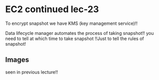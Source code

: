 # EC2 continued lec-23

To encrypt snapshot we have KMS (key management service)!!

Data lifecycle manager automates the process of taking snapshot!! you need to tell at which time to take snapshot !!Just to tell the rules of snapshot!

## Images
seen in previous lecture!!